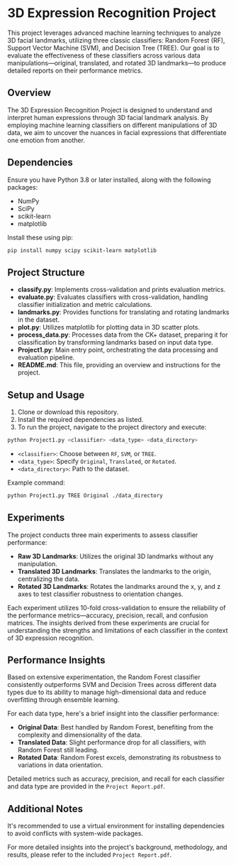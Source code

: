 # 3D Expression Recognition Project

This project leverages advanced machine learning techniques to analyze 3D facial landmarks, utilizing three classic classifiers: Random Forest (RF), Support Vector Machine (SVM), and Decision Tree (TREE). Our goal is to evaluate the effectiveness of these classifiers across various data manipulations—original, translated, and rotated 3D landmarks—to produce detailed reports on their performance metrics.

## Overview

The 3D Expression Recognition Project is designed to understand and interpret human expressions through 3D facial landmark analysis. By employing machine learning classifiers on different manipulations of 3D data, we aim to uncover the nuances in facial expressions that differentiate one emotion from another.

## Dependencies

Ensure you have Python 3.8 or later installed, along with the following packages:

- NumPy
- SciPy
- scikit-learn
- matplotlib

Install these using pip:

```bash
pip install numpy scipy scikit-learn matplotlib
```

## Project Structure

- **classify.py**: Implements cross-validation and prints evaluation metrics.
- **evaluate.py**: Evaluates classifiers with cross-validation, handling classifier initialization and metric calculations.
- **landmarks.py**: Provides functions for translating and rotating landmarks in the dataset.
- **plot.py**: Utilizes matplotlib for plotting data in 3D scatter plots.
- **process_data.py**: Processes data from the CK+ dataset, preparing it for classification by transforming landmarks based on input data type.
- **Project1.py**: Main entry point, orchestrating the data processing and evaluation pipeline.
- **README.md**: This file, providing an overview and instructions for the project.

## Setup and Usage

1. Clone or download this repository.
2. Install the required dependencies as listed.
3. To run the project, navigate to the project directory and execute:

```bash
python Project1.py <classifier> <data_type> <data_directory>
```

- `<classifier>`: Choose between `RF`, `SVM`, or `TREE`.
- `<data_type>`: Specify `Original`, `Translated`, or `Rotated`.
- `<data_directory>`: Path to the dataset.

Example command:

```bash
python Project1.py TREE Original ./data_directory
```

## Experiments
The project conducts three main experiments to assess classifier performance:

- **Raw 3D Landmarks**: Utilizes the original 3D landmarks without any manipulation.
- **Translated 3D Landmarks**: Translates the landmarks to the origin, centralizing the data.
- **Rotated 3D Landmarks**: Rotates the landmarks around the x, y, and z axes to test classifier robustness to orientation changes.

Each experiment utilizes 10-fold cross-validation to ensure the reliability of the performance metrics—accuracy, precision, recall, and confusion matrices. The insights derived from these experiments are crucial for understanding the strengths and limitations of each classifier in the context of 3D expression recognition.

## Performance Insights

Based on extensive experimentation, the Random Forest classifier consistently outperforms SVM and Decision Trees across different data types due to its ability to manage high-dimensional data and reduce overfitting through ensemble learning.

For each data type, here's a brief insight into the classifier performance:
- **Original Data**: Best handled by Random Forest, benefiting from the complexity and dimensionality of the data.
- **Translated Data**: Slight performance drop for all classifiers, with Random Forest still leading.
- **Rotated Data**: Random Forest excels, demonstrating its robustness to variations in data orientation.

Detailed metrics such as accuracy, precision, and recall for each classifier and data type are provided in the `Project Report.pdf`.

## Additional Notes

It's recommended to use a virtual environment for installing dependencies to avoid conflicts with system-wide packages.

For more detailed insights into the project's background, methodology, and results, please refer to the included `Project Report.pdf`.